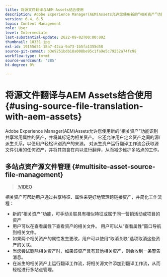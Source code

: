 ```yaml
---
title: 将源文件翻译与AEM Assets结合使用
description: Adobe Experience Manager(AEM)Assets允许您使用新的“相关资产”功能识别共享常用属性的资产，并将其标记为相关资产。 它还允许用户定义资产之间的源/派生关系，以便用户轻松识别资产的来源。 对派生资产运行翻译工作流会获取源文件引用的任何资产，并将其包含在内以进行翻译，从而减少维护多站点的工作。
version: 6.4, 6.5
topic: Content Management
role: User
level: Intermediate
last-substantial-update: 2022-09-02T00:00:00Z
thumbnail: 18331.jpg
exl-id: 19155d51-18a7-42ca-9a73-1b5fa1355d58
source-git-commit: b3e9251bdb18a008be95c1fa9e5c79252a74fc98
workflow-type: tm+mt
source-wordcount: '285'
ht-degree: 0%

---
```


# 将源文件翻译与AEM Assets结合使用 {#using-source-file-translation-with-aem-assets}

Adobe Experience Manager(AEM)Assets允许您使用新的“相关资产”功能识别共享常用属性的资产，并将其标记为相关资产。 它还允许用户定义资产之间的源/派生关系，以便用户轻松识别资产的来源。 对派生资产运行翻译工作流会获取源文件引用的任何资产，并将其包含在内以进行翻译，从而减少维护多站点的工作。

## 多站点资产源文件管理 {#multisite-asset-source-file-management}

>[!VIDEO](https://video.tv.adobe.com/v/18331?quality=12&learn=on)

相关资产可帮助用户通过共享特征、属性来更好地管理跨链接资产，并简化工作流程：

* 新的“相关资产”功能，可手动关联具有相似特征或属于同一营销活动或项目的资产
* 用户可以在查看属性下查看资产的相关文件。 用户可以从“查看属性”窗口导航到相关文件。
* 如果两个相关资产的属性发生更改，用户可以使用“取消关联”选项取消这些资产的关联。
* 当您尝试删除相关资产时，如果该资产具有其他相关资产，则会收到一条警告消息。
* 在派生的相关资产上运行翻译工作流，将相关源文件添加到翻译工作流，从而轻松进行多站点管理。
